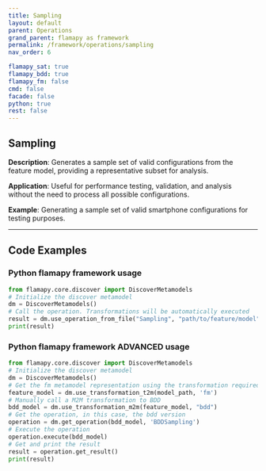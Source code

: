 ```yaml
---
title: Sampling
layout: default
parent: Operations
grand_parent: flamapy as framework
permalink: /framework/operations/sampling
nav_order: 6

flamapy_sat: true
flamapy_bdd: true
flamapy_fm: false
cmd: false
facade: false
python: true
rest: false
---
```

## Sampling
**Description**: 
Generates a sample set of valid configurations from the feature model, providing a representative subset for analysis.

**Application**: 
Useful for performance testing, validation, and analysis without the need to process all possible configurations.

**Example**: 
Generating a sample set of valid smartphone configurations for testing purposes.

---
## Code Examples

### Python flamapy framework usage
```python
from flamapy.core.discover import DiscoverMetamodels
# Initialize the discover metamodel
dm = DiscoverMetamodels()
# Call the operation. Transformations will be automatically executed
result = dm.use_operation_from_file("Sampling", "path/to/feature/model")
print(result)
```
### Python flamapy framework **ADVANCED** usage
```python
from flamapy.core.discover import DiscoverMetamodels
# Initialize the discover metamodel
dm = DiscoverMetamodels()
# Get the fm metamodel representation using the transformation required to get to the fm metamodel
feature_model = dm.use_transformation_t2m(model_path, 'fm')
# Manually call a M2M transformation to BDD
bdd_model = dm.use_transformation_m2m(feature_model, "bdd")
# Get the operation, in this case, the bdd version
operation = dm.get_operation(bdd_model, 'BDDSampling')
# Execute the operation
operation.execute(bdd_model)
# Get and print the result
result = operation.get_result()
print(result)
```

